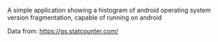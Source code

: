 A simple application showing a histogram of android operating system version fragmentation, capable of running on android


Data from:
https://gs.statcounter.com/
